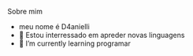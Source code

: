 Sobre mim 
-    meu nome é D4anielli
- 👀 Estou interressado em apreder novas linguagens
- 🌱 I’m currently learning  programar
